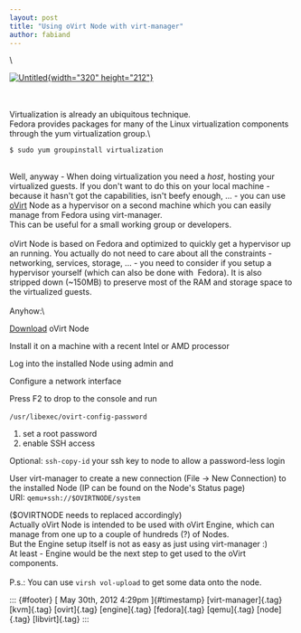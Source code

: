 ```yaml
---
layout: post
title: "Using oVirt Node with virt-manager"
author: fabiand
---
```




\

[![Untitled](http://farm8.staticflickr.com/7151/6412811223_f7c8698e69_n.jpg){width="320"
height="212"}](http://www.flickr.com/photos/sommerferientag/6412811223/ "Untitled von Northern Quarter bei Flickr")

\
\
Virtualization is already an ubiquitous technique.\
Fedora provides packages for many of the Linux virtualization components
through the yum virtualization group.\

    $ sudo yum groupinstall virtualization

\
Well, anyway - When doing virtualization you need a *host*, hosting your
virtualized guests. If you don't want to do this on your local machine -
because it hasn't got the capabilities, isn't beefy enough, ... - you
can use [oVirt](http://www.ovirt.org/) Node as a hypervisor on a second
machine which you can easily manage from Fedora using virt-manager.\
This can be useful for a small working group or developers.\
\
oVirt Node is based on Fedora and optimized to quickly get a hypervisor
up an running. You actually do not need to care about all the
constraints - networking, services, storage, ... - you need to consider
if you setup a hypervisor yourself (which can also be done with 
Fedora). It is also stripped down (\~150MB) to preserve most of the RAM
and storage space to the virtualized guests.\
\
Anyhow:\

[Download](http://ovirt.org/releases/stable/binary/) oVirt Node

Install it on a machine with a recent Intel or AMD processor

Log into the installed Node using admin and

Configure a network interface

Press F2 to drop to the console and run

`/usr/libexec/ovirt-config-password` 

1.  set a root password
2.  enable SSH access

Optional: `ssh-copy-id` your ssh key to node to allow a password-less
login

User virt-manager to create a new connection (File -\> New Connection)
to the installed Node (IP can be found on the Node's Status page)\
URI: `qemu+ssh://$OVIRTNODE/system`

(\$OVIRTNODE needs to replaced accordingly)\
Actually oVirt Node is intended to be used with oVirt Engine, which can
manage from one up to a couple of hundreds (?) of Nodes.\
But the Engine setup itself is not as easy as just using virt-manager
:)\
At least - Engine would be the next step to get used to the oVirt
components.\
\
P.s.: You can use `virsh vol-upload` to get some data onto the node.

::: {#footer}
[ May 30th, 2012 4:29pm ]{#timestamp} [virt-manager]{.tag} [kvm]{.tag}
[ovirt]{.tag} [engine]{.tag} [fedora]{.tag} [qemu]{.tag} [node]{.tag}
[libvirt]{.tag}
:::
